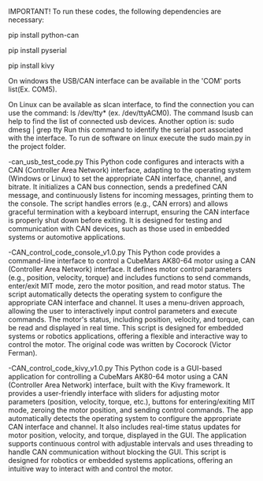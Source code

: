 IMPORTANT! To run these codes, the following dependencies are necessary:

pip install python-can

pip install pyserial

pip install kivy

On windows the USB/CAN interface can be available in the 'COM' ports list(Ex. COM5).

On Linux can be available as slcan interface, to find the connection you can use the command: ls /dev/tty* (ex. /dev/ttyACM0). The command lsusb can help to find the list of connected usb devices. Another option is: sudo dmesg | grep tty Run this command to identify the serial port associated with the interface. To run de software on linux execute the sudo main.py in the project folder.



-can_usb_test_code.py This Python code configures and interacts with a CAN (Controller Area Network) interface, adapting to the operating system (Windows or Linux) to set the appropriate CAN interface, channel, and bitrate. It initializes a CAN bus connection, sends a predefined CAN message, and continuously listens for incoming messages, printing them to the console. The script handles errors (e.g., CAN errors) and allows graceful termination with a keyboard interrupt, ensuring the CAN interface is properly shut down before exiting. It is designed for testing and communication with CAN devices, such as those used in embedded systems or automotive applications.

-CAN_control_code_console_v1.0.py This Python code provides a command-line interface to control a CubeMars AK80-64 motor using a CAN (Controller Area Network) interface. It defines motor control parameters (e.g., position, velocity, torque) and includes functions to send commands, enter/exit MIT mode, zero the motor position, and read motor status. The script automatically detects the operating system to configure the appropriate CAN interface and channel. It uses a menu-driven approach, allowing the user to interactively input control parameters and execute commands. The motor's status, including position, velocity, and torque, can be read and displayed in real time. This script is designed for embedded systems or robotics applications, offering a flexible and interactive way to control the motor. The original code was written by Cocorock (Victor Ferman).

-CAN_control_code_kivy_v1.0.py This Python code is a GUI-based application for controlling a CubeMars AK80-64 motor using a CAN (Controller Area Network) interface, built with the Kivy framework. It provides a user-friendly interface with sliders for adjusting motor parameters (position, velocity, torque, etc.), buttons for entering/exiting MIT mode, zeroing the motor position, and sending control commands. The app automatically detects the operating system to configure the appropriate CAN interface and channel. It also includes real-time status updates for motor position, velocity, and torque, displayed in the GUI. The application supports continuous control with adjustable intervals and uses threading to handle CAN communication without blocking the GUI. This script is designed for robotics or embedded systems applications, offering an intuitive way to interact with and control the motor.
